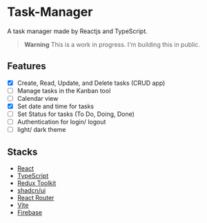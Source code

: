 # Task-Manager

A task manager made by Reactjs and TypeScript.

> **Warning**
> This is a work in progress. I'm building this in public.

## Features

- [x] Create, Read, Update, and Delete tasks (CRUD app)
- [ ] Manage tasks in the Kanban tool
- [ ] Calendar view
- [x] Set date and time for tasks
- [ ] Set Status for tasks (To Do, Doing, Done)
- [ ] Authentication for login/ logout
- [ ] light/ dark theme

## Stacks

- [React](https://react.dev/)
- [TypeScript](https://www.typescriptlang.org/)
- [Redux Toolkit](https://redux-toolkit.js.org/)
- [shadcn/ui](https://ui.shadcn.com/)
- [React Router](https://reactrouter.com/en/main)
- [Vite](https://vitejs.dev/)
- [Firebase](https://firebase.google.com/)
